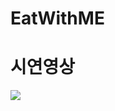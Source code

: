 # EatWithME

# 시연영상
<img src="https://user-images.githubusercontent.com/104904719/193561263-fe0da69d-5ce2-4629-bb00-fc0a3d07e4bf.gif">



